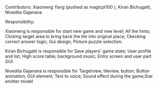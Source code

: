 Contributors: Xiaomeng Yang (pushed as magicpt100 ), Kiran Bichugatti, Nivedita Gajanana

Responsibility:

Xiaomeng is responsible for start new game and new level; All the hints; Clicking target area to bring back the tile into original place; Ckecking correct answer logic; Gui design; Picture puzzle selection.

Kiran Bichugatti is responsible for Save players' game state; User profile and list; High score table; background music; Entry screen and user part GUI.

Nivedita Gajanana is responsible for Targetview, tileview, button; Button animation; GUI element; Text to voice; Sound effect during the game;Star emitter model
